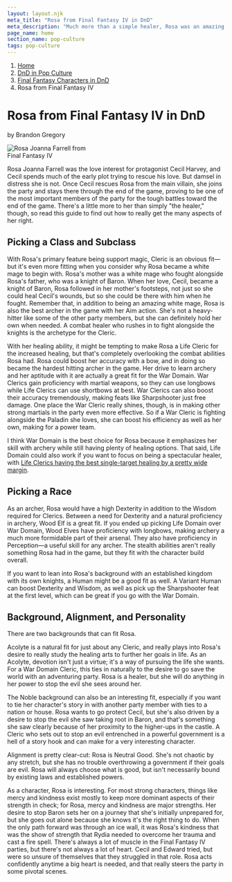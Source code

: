 ```yaml
---
layout: layout.njk
meta_title: "Rosa from Final Fantasy IV in DnD"
meta_description: "Much more than a simple healer, Rosa was an amazing character in Final Fantasy IV, and can be a great basis for a build in DnD."
page_name: home
section_name: pop-culture
tags: pop-culture
---
```


<div id="breadcrumbs"></div>

1. [Home](/)
2. [DnD in Pop Culture](/dnd-in-pop-culture)
3. [Final Fantasy Characters in DnD](/dnd-in-pop-culture/final-fantasy/)
4. Rosa from Final Fantasy IV

# Rosa from Final Fantasy IV in DnD
<p class="author">by Brandon Gregory</p>

<img src="/images/ff4-rosa.webp" alt="Rosa Joanna Farrell from Final Fantasy IV" class="pull-right" style="max-width: 200px;">

Rosa Joanna Farrell was the love interest for protagonist Cecil Harvey, and Cecil spends much of the early plot trying to rescue his love. But damsel in distress she is not. Once Cecil rescues Rosa from the main villain, she joins the party and stays there through the end of the game, proving to be one of the most important members of the party for the tough battles toward the end of the game. There's a little more to her than simply "the healer," though, so read this guide to find out how to really get the many aspects of her right.

## Picking a Class and Subclass

With Rosa's primary feature being support magic, Cleric is an obvious fit—but it's even more fitting when you consider why Rosa became a white mage to begin with. Rosa's mother was a white mage who fought alongside Rosa's father, who was a knight of Baron. When her love, Cecil, became a knight of Baron, Rosa followed in her mother's footsteps, not just so she could heal Cecil's wounds, but so she could be there with him when he fought. Remember that, in addition to being an amazing white mage, Rosa is also the best archer in the game with her Aim action. She's not a heavy-hitter like some of the other party members, but she can definitely hold her own when needed. A combat healer who rushes in to fight alongside the knights is the archetype for the Cleric.

With her healing ability, it might be tempting to make Rosa a Life Cleric for the increased healing, but that's completely overlooking the combat abilities Rosa had. Rosa could boost her accuracy with a bow, and in doing so became the hardest hitting archer in the game. Her drive to learn archery and her aptitude with it are actually a great fit for the War Domain. War Clerics gain proficiency with martial weapons, so they can use longbows while Life Clerics can use shortbows at best. War Clerics can also boost their accuracy tremendously, making feats like Sharpshooter just free damage. One place the War Cleric really shines, though, is in making other strong martials in the party even more effective. So if a War Cleric is fighting alongside the Paladin she loves, she can boost his efficiency as well as her own, making for a power team.

I think War Domain is the best choice for Rosa because it emphasizes her skill with archery while still having plenty of healing options. That said, Life Domain could also work if you want to focus on being a spectacular healer, with [Life Clerics having the best single-target healing by a pretty wide margin](https://rpgbot.net/dnd5/characters/healbot-olympics/).

## Picking a Race

As an archer, Rosa would have a high Dexterity in addition to the Wisdom required for Clerics. Between a need for Dexterity and a natural proficiency in archery, Wood Elf is a great fit. If you ended up picking Life Domain over War Domain, Wood Elves have proficiency with longbows, making archery a much more formidable part of their arsenal. They also have proficiency in Perception—a useful skill for any archer. The stealth abilities aren't really something Rosa had in the game, but they fit with the character build overall.

If you want to lean into Rosa's background with an established kingdom with its own knights, a Human might be a good fit as well. A Variant Human can boost Dexterity and Wisdom, as well as pick up the Sharpshooter feat at the first level, which can be great if you go with the War Domain.

## Background, Alignment, and Personality

There are two backgrounds that can fit Rosa.

Acolyte is a natural fit for just about any Cleric, and really plays into Rosa's desire to really study the healing arts to further her goals in life. As an Acolyte, devotion isn't just a virtue; it's a way of pursuing the life she wants. For a War Domain Cleric, this ties in naturally to the desire to go save the world with an adventuring party. Rosa is a healer, but she will do anything in her power to stop the evil she sees around her.

The Noble background can also be an interesting fit, especially if you want to tie her character's story in with another party member with ties to a nation or house. Rosa wants to go protect Cecil, but she's also driven by a desire to stop the evil she saw taking root in Baron, and that's something she saw clearly because of her proximity to the higher-ups in the castle. A Cleric who sets out to stop an evil entrenched in a powerful government is a hell of a story hook and can make for a very interesting character.

Alignment is pretty clear-cut: Rosa is Neutral Good. She's not chaotic by any stretch, but she has no trouble overthrowing a government if their goals are evil. Rosa will always choose what is good, but isn't necessarily bound by existing laws and established powers.

As a character, Rosa is interesting. For most strong characters, things like mercy and kindness exist mostly to keep more dominant aspects of their strength in check; for Rosa, mercy and kindness are major strengths. Her desire to stop Baron sets her on a journey that she's initially unprepared for, but she goes out alone because she knows it's the right thing to do. When the only path forward was through an ice wall, it was Rosa's kindness that was the show of strength that Rydia needed to overcome her trauma and cast a fire spell. There's always a lot of muscle in the Final Fantasy IV parties, but there's not always a lot of heart. Cecil and Edward tried, but were so unsure of themselves that they struggled in that role. Rosa acts confidently anytime a big heart is needed, and that really steers the party in some pivotal scenes.